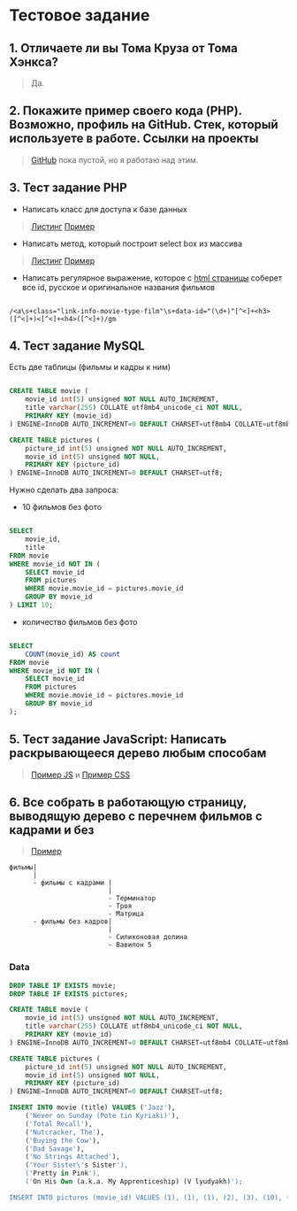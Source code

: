 # Тестовое задание

## 1. Отличаете ли вы Тома Круза от Тома Хэнкса?

> Да.

## 2. Покажите пример своего кода (PHP). Возможно, профиль на GitHub. Стек, который используете в работе. Ссылки на проекты

> [GitHub](https://github.com/danilin-em) пока пустой, но я работаю над этим.

## 3. Тест задание PHP

- Написать класс для доступа к базе данных

> [Листинг](./src/DataBase/DataBase.php) [Пример](./examples/DataBase.php)

- Написать метод, который построит select box из массива

> [Листинг](./src/SelectBox/SelectBox.php) [Пример](./examples/SelectBox.php)

- Написать регулярное выражение, которое с [html страницы](https://ru.kinorium.com/) соберет все id, русское и оригинальное названия фильмов

```regexp

/<a\s+class="link-info-movie-type-film"\s+data-id="(\d+)"[^<]+<h3>([^<]+)<[^<]+<h4>([^<]+)/gm

```

## 4. Тест задание MySQL

Есть две таблицы (фильмы и кадры к ним)

```sql

CREATE TABLE movie (
    movie_id int(5) unsigned NOT NULL AUTO_INCREMENT,
    title varchar(255) COLLATE utf8mb4_unicode_ci NOT NULL,
    PRIMARY KEY (movie_id)
) ENGINE=InnoDB AUTO_INCREMENT=0 DEFAULT CHARSET=utf8mb4 COLLATE=utf8mb4_unicode_ci ROW_FORMAT=COMPRESSED KEY_BLOCK_SIZE=8;

CREATE TABLE pictures (
    picture_id int(5) unsigned NOT NULL AUTO_INCREMENT,
    movie_id int(5) unsigned NOT NULL,
    PRIMARY KEY (picture_id)
) ENGINE=InnoDB AUTO_INCREMENT=0 DEFAULT CHARSET=utf8;

```

Нужно сделать два запроса:

- 10 фильмов без фото

```sql

SELECT
    movie_id,
    title
FROM movie
WHERE movie_id NOT IN (
    SELECT movie_id
    FROM pictures
    WHERE movie.movie_id = pictures.movie_id
    GROUP BY movie_id
) LIMIT 10;

```

- количество фильмов без фото

```sql

SELECT
    COUNT(movie_id) AS count
FROM movie
WHERE movie_id NOT IN (
    SELECT movie_id
    FROM pictures
    WHERE movie.movie_id = pictures.movie_id
    GROUP BY movie_id
);

```

## 5. Тест задание JavaScript: Написать раскрывающееся дерево любым способам

> [Пример JS](./public/example-tree.html) и [Пример CSS](./public/example-tree-css.html)

## 6. Все собрать в работающую страницу, выводящую дерево с перечнем фильмов с кадрами и без

> [Пример](./public/index.html) 

```text
фильмы|
      |
      - фильмы с кадрами |
                         |
                         - Терминатор
                         - Троя
                         - Матрица
      - фильмы без кадров|
                         |
                         - Силиконовая долина
                         - Вавилон 5
```

### Data

```sql
DROP TABLE IF EXISTS movie;
DROP TABLE IF EXISTS pictures;

CREATE TABLE movie (
    movie_id int(5) unsigned NOT NULL AUTO_INCREMENT,
    title varchar(255) COLLATE utf8mb4_unicode_ci NOT NULL,
    PRIMARY KEY (movie_id)
) ENGINE=InnoDB AUTO_INCREMENT=0 DEFAULT CHARSET=utf8mb4 COLLATE=utf8mb4_unicode_ci ROW_FORMAT=COMPRESSED KEY_BLOCK_SIZE=8;

CREATE TABLE pictures (
    picture_id int(5) unsigned NOT NULL AUTO_INCREMENT,
    movie_id int(5) unsigned NOT NULL,
    PRIMARY KEY (picture_id)
) ENGINE=InnoDB AUTO_INCREMENT=0 DEFAULT CHARSET=utf8;

INSERT INTO movie (title) VALUES ('Jazz'),
    ('Never on Sunday (Pote tin Kyriaki)'),
    ('Total Recall'),
    ('Nutcracker, The'),
    ('Buying the Cow'),
    ('Dad Savage'),
    ('No Strings Attached'),
    ('Your Sister\'s Sister'),
    ('Pretty in Pink'),
    ('On His Own (a.k.a. My Apprenticeship) (V lyudyakh)');

INSERT INTO pictures (movie_id) VALUES (1), (1), (1), (2), (3), (10), (10);
```

